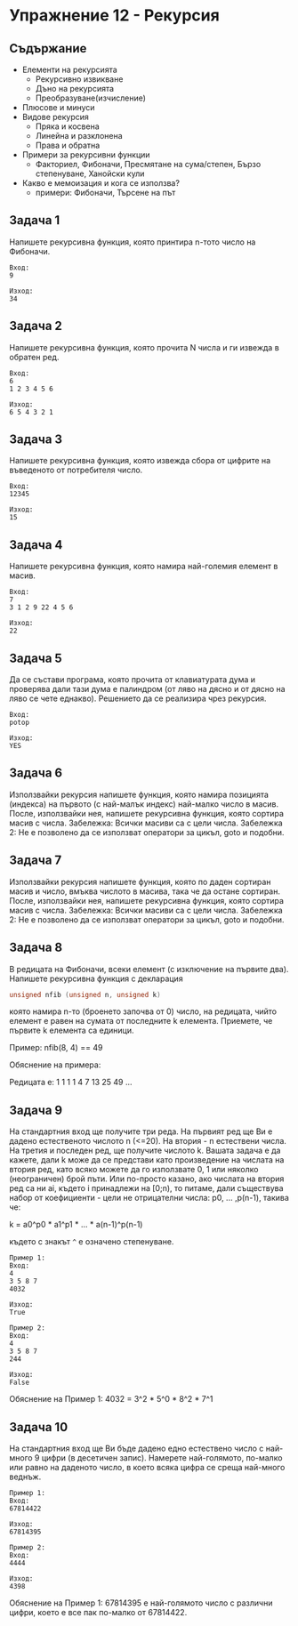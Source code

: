 # Упражнение 12 - Рекурсия

## Съдържание

* Елементи на рекурсията
	* Рекурсивно извикване
	* Дъно на рекурсията
	* Преобразуване(изчисление)
* Плюсове и минуси
* Видове рекурсия
	* Пряка и косвена
	* Линейна и разклонена
	* Права и обратна
* Примери за рекурсивни функции
	* Факториел, Фибоначи, Пресмятане на сума/степен, Бързо степенуване, Ханойски кули
* Какво е мемоизация и кога се използва?
	* примери: Фибоначи, Търсене на път

## Задача 1
Напишете рекурсивна функция, която принтира n-тото число на Фибоначи.

```
Вход:
9

Изход:
34
```

## Задача 2
Напишете рекурсивна функция, която прочита N числа и ги извежда в обратен ред.

```
Вход:
6
1 2 3 4 5 6

Изход:
6 5 4 3 2 1
```

## Задача 3
Напишете рекурсивна функция, която извежда сбора от цифрите на въведеното от потребителя число.

```
Вход:
12345

Изход:
15
```

## Задача 4
Напишете рекурсивна функция, която намира най-големия елемент в масив.

```
Вход:
7
3 1 2 9 22 4 5 6

Изход:
22
```

## Задача 5
Да се състави програма, която прочита от клавиатурата дума и проверява дали тази дума е палиндром (от ляво на дясно и от дясно на ляво се чете еднакво). Решението да се реализира чрез рекурсия.

```
Вход:
potop

Изход:
YES
```

## Задача 6

Използвайки рекурсия напишете функция, която намира позицията (индекса) на първото (с най-малък индекс) най-малко число в масив. После, използвайки нея, напишете рекурсивна функция, която сортира масив с числа.
Забележка: Всички масиви са с цели числа.
Забележка 2: Не е позволено да се използват оператори за цикъл, goto и подобни.

## Задача 7

Използвайки рекурсия напишете функция, която по даден сортиран масив и число, вмъква числото в масива, така че да остане сортиран. После, използвайки нея, напишете рекурсивна функция, която сортира масив с числа.
Забележка: Всички масиви са с цели числа.
Забележка 2: Не е позволено да се използват оператори за цикъл, goto и подобни.

## Задача 8

В редицата на Фибоначи, всеки елемент (с изключение на първите два).
Напишете рекурсивна функция с декларация

```cpp
unsigned nfib (unsigned n, unsigned k)
```
която намира n-то (броенето започва от 0) число, на редицата, чийто елемент е равен на сумата от последните k елемента. Приемете, че първите k елемента са единици.

Пример: 
nfib(8, 4) == 49

Обяснение на примера:

Редицата е:
1 1 1 1 4 7 13 25 49 ...

## Задача 9

На стандартния вход ще получите три реда. На първият ред ще Ви е дадено естественото числото n (<=20). На втория - n естествени числа. На третия и последен ред, ще получите числото k. Вашата задача е да кажете, дали k може да се представи като произведение на числата на втория ред, като всяко можете да го използвате 0, 1 или няколко (неограничен) брой пъти.
Или по-просто казано, ако числата на втория ред са ни ai, където i принадлежи на [0;n), то питаме, дали съществува набор от коефициенти - цели не отрицателни числа: p0, ... ,p(n-1), такива че:


k = a0^p0 * a1^p1 * ... * a(n-1)^p(n-1)

където с знакът `^` е означено степенуване.

```
Пример 1:
Вход:
4
3 5 8 7
4032

Изход:
True

Пример 2:
Вход:
4
3 5 8 7
244

Изход:
False
```

Обяснение на Пример 1:
4032 = 3^2 * 5^0 * 8^2 * 7^1

## Задача 10

На стандартния вход ще Ви бъде дадено едно естествено число с най-много 9 цифри (в десетичен запис).
Намерете най-голямото, по-малко или равно на даденото число, в което всяка цифра се среща най-много веднъж.

```
Пример 1:
Вход:
67814422

Изход:
67814395

Пример 2:
Вход:
4444

Изход:
4398
```

Обяснение на Пример 1:
67814395 е най-голямото число с различни цифри, което е все пак по-малко от 67814422.